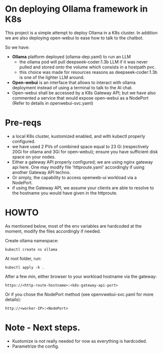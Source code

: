 # On deploying Ollama framework in K8s

This project is a simple attempt to deploy Ollama in a K8s cluster. In addition we are also deploying open-webui to ease how to talk to the chatbot.

So we have:
- **Ollama** platform deployed (ollama-dep.yaml) to run an LLM
  - the ollama pod will pull deepseek-coder:1.3b LLM if it was never pulled and stored onto the volume which consists in a hostpath pvc.
  - this choice was made for resources reasons as deepseek-coder:1.3b is one of the lighter LLM around.
- **Open-webui** is an interface that allows to interact with ollama deployment instead of using a terminal to talk to the AI chat.
- Open-webui shall be accessed by a K8s Gateway API; but we have also commented a service that would expose open-webui as a NodePort (Refer to details in openwebui-svc.yaml)

# Pre-reqs
- a local K8s cluster, kustomized enabled, and with kubectl properly configured.
- we have used 2 PVs of combined space equal to 23 Gi (respectively 20Gi for ollama and 3Gi for open-webui); ensure you have sufficient disk space on your nodes.
- Either a gateway API properly configured; we are using nginx gateway api here. One may modify file 'httproute.yaml' accordingly if using another Gateway API techno.
- Or simply, the capability to access openweb-ui workload via a NodePort.
- if using the Gateway API, we assume your clients are able to resolve to the hostname you would have given in the httproute.

# HOWTO
As mentioned below, most of the env variables are hardcoded at the moment, modify the files accordingly if needed.

Create ollama namespace:
```
kubectl create ns ollama
````

At root folder, run:
```` 
kubectl apply -k .
````
After a few min, either browser to your workload hostname via the gateway:
```` 
https://<http-route-hostname>:<k8s-gateway-api-port>
````

Or if you chose the NodePort method (see openvwebui-svc.yaml for more details):
```` 
http://<worker-IP>:<NodePort>
````


# Note - Next steps.
- Kustomize is not really needed for now as everything is hardcoded.
- Parametrize the config.